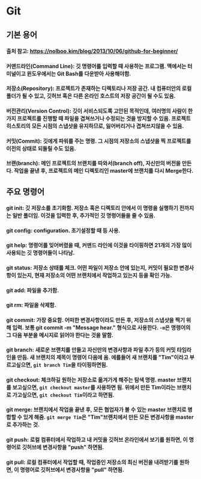 # Git
## 기본 용어
#### 출처 참고: https://nolboo.kim/blog/2013/10/06/github-for-beginner/
#### 커맨드라인(Command Line): 깃 명령어를 입력할 때 사용하는 프로그램. 맥에서는 터미널이고 윈도우에서는 Git Bash를 다운받아 사용해야함.
#### 저장소(Repository): 프로젝트가 존재하는 디렉토리나 저장 공간. 내 컴퓨터안의 로컬 폴더가 될 수 있고, 깃허브 혹은 다른 온라인 호스트의 저장 공간이 될 수도 있음.
#### 버전관리(Version Control): 깃이 서비스되도록 고안된 목적인데, 여러명의 사람이 한가지 프로젝트를 진행할 때 파일을 겹쳐쓰거나 수정되는 것을 방지할 수 있음. 프로젝트 히스토리의 모든 시점의 스냅샷을 유지하므로, 잃어버리거나 겹쳐쓰지않을 수 있음.
#### 커밋(Commit): 깃에게 파워를 주는 명령. 그 시점의 저장소의 스냅샷을 찍 프로젝트를 이전의 상태로 되돌릴 수도 있음.
#### 브랜(branch): 메인 프로젝트의 브랜치를 따와서(branch off), 자신만의 버전을 만든다. 작업을 끝낸 후, 프로젝트의 메인 디렉토리인 master에 브랜치를 다시 Merge한다.
## 주요 명령어
#### git init: 깃 저장소를 초기화함. 저장소 혹은 디렉토리 안에서 이 명령을 실행하기 전까지는 일반 폴더임. 이것을 입력한 후, 추가적인 깃 명령어들을 줄 수 있음.
#### git config: configuration. 초기설정할 때 등 사용.
#### git help: 명령어를 잊어버렸을 때, 커맨드 라인에 이것을 타이핑하면 21개의 가장 많이 사용되는 깃 명령어들이 나타남.
#### git status: 저장소 상태를 체크. 어떤 파일이 저장소 안에 있는지, 커밋이 필요한 변경사항이 있는지, 현재 저장소의 어떤 브랜치에서 작업하고 있는지 등을 확인 가능.
#### git add: 파일을 추가함.
#### git rm: 파일을 삭제함.
#### git commit: 가장 중요함. 어떠한 변경사항이라도 만든 후, 저장소의 스냅샷을 찍기 위해 입력. 보통 git commit -m "Message hear." 형식으로 사용한다. ```-m```은 명령어의 그 다음 부분을 메시지로 읽어야 한다는 것을 말함.
#### git branch: 새로운 브랜치를 만들고 자신만의 변경사항과 파일 추가 등의 커밋 타임라인을 만듬. 새 브랜치의 제목이 명령어 다음에 옴. 에를들어 새 브랜치를 "Tim"이라고 부르고싶으면, ```git branch Tim```을 타이핑하면됨.
#### git checkout: 체크하길 원하는 저장소로 옮겨가게 해주는 탐색 명령. master 브랜치를 보고싶으면, ```git checkout master```를 사용하면 됨. 위에서 만든 Tim이라는 브랜치로 가고싶으면, ```git checkout Tim```이라고 하면됨.
#### git merge: 브랜치에서 작업을 끝낸 후, 모든 협업자가 볼 수 있는 master 브랜치로 병합할 수 있게 해줌. ```git merge Tim```은 "Tim"브랜치에서 만든 모든 변경사항을 master로 추가하는 것.
#### git push: 로컬 컴퓨터에서 작업하고 내 커밋을 깃허브 온라인에서 보기를 원하면, 이 명령어로 깃허브에 변경사항을 "push" 하면됨.
#### git pull: 로컬 컴퓨터에서 작업할 때, 작업중인 저장소의 최신 버전을 내려받기를 원하면, 이 명령어로 깃허브에서 변경사항을 "pull" 하면됨.
